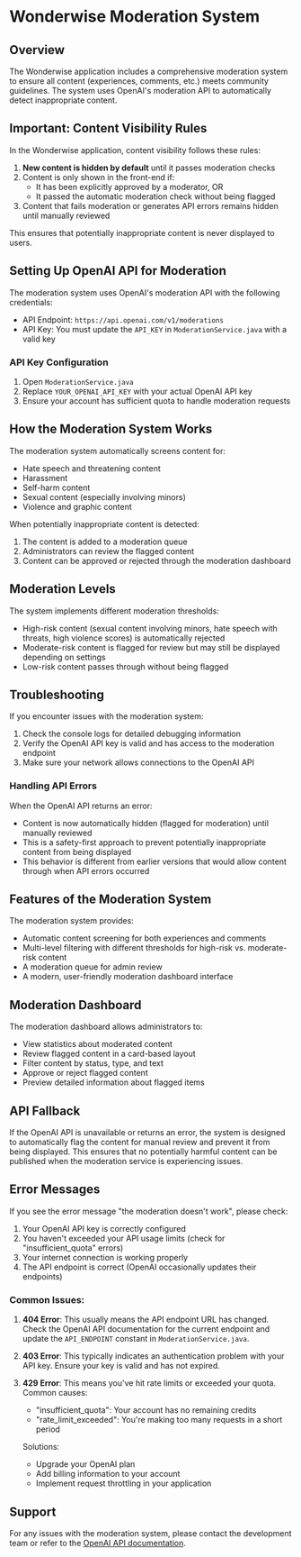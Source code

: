 # Wonderwise Moderation System

## Overview
The Wonderwise application includes a comprehensive moderation system to ensure all content (experiences, comments, etc.) meets community guidelines. The system uses OpenAI's moderation API to automatically detect inappropriate content.

## Important: Content Visibility Rules

In the Wonderwise application, content visibility follows these rules:

1. **New content is hidden by default** until it passes moderation checks
2. Content is only shown in the front-end if:
   - It has been explicitly approved by a moderator, OR
   - It passed the automatic moderation check without being flagged
3. Content that fails moderation or generates API errors remains hidden until manually reviewed

This ensures that potentially inappropriate content is never displayed to users.

## Setting Up OpenAI API for Moderation

The moderation system uses OpenAI's moderation API with the following credentials:

- API Endpoint: `https://api.openai.com/v1/moderations`
- API Key: You must update the `API_KEY` in `ModerationService.java` with a valid key

### API Key Configuration

1. Open `ModerationService.java`
2. Replace `YOUR_OPENAI_API_KEY` with your actual OpenAI API key
3. Ensure your account has sufficient quota to handle moderation requests

## How the Moderation System Works

The moderation system automatically screens content for:
- Hate speech and threatening content
- Harassment
- Self-harm content
- Sexual content (especially involving minors)
- Violence and graphic content

When potentially inappropriate content is detected:
1. The content is added to a moderation queue
2. Administrators can review the flagged content
3. Content can be approved or rejected through the moderation dashboard

## Moderation Levels

The system implements different moderation thresholds:
- High-risk content (sexual content involving minors, hate speech with threats, high violence scores) is automatically rejected
- Moderate-risk content is flagged for review but may still be displayed depending on settings
- Low-risk content passes through without being flagged

## Troubleshooting

If you encounter issues with the moderation system:

1. Check the console logs for detailed debugging information
2. Verify the OpenAI API key is valid and has access to the moderation endpoint
3. Make sure your network allows connections to the OpenAI API

### Handling API Errors

When the OpenAI API returns an error:
- Content is now automatically hidden (flagged for moderation) until manually reviewed
- This is a safety-first approach to prevent potentially inappropriate content from being displayed
- This behavior is different from earlier versions that would allow content through when API errors occurred

## Features of the Moderation System

The moderation system provides:

- Automatic content screening for both experiences and comments
- Multi-level filtering with different thresholds for high-risk vs. moderate-risk content
- A moderation queue for admin review
- A modern, user-friendly moderation dashboard interface

## Moderation Dashboard

The moderation dashboard allows administrators to:

- View statistics about moderated content
- Review flagged content in a card-based layout
- Filter content by status, type, and text
- Approve or reject flagged content
- Preview detailed information about flagged items

## API Fallback

If the OpenAI API is unavailable or returns an error, the system is designed to automatically flag the content for manual review and prevent it from being displayed. This ensures that no potentially harmful content can be published when the moderation service is experiencing issues.

## Error Messages

If you see the error message "the moderation doesn't work", please check:

1. Your OpenAI API key is correctly configured
2. You haven't exceeded your API usage limits (check for "insufficient_quota" errors)
3. Your internet connection is working properly
4. The API endpoint is correct (OpenAI occasionally updates their endpoints)

### Common Issues:

1. **404 Error**: This usually means the API endpoint URL has changed. Check the OpenAI API documentation for the current endpoint and update the `API_ENDPOINT` constant in `ModerationService.java`.

2. **403 Error**: This typically indicates an authentication problem with your API key. Ensure your key is valid and has not expired.

3. **429 Error**: This means you've hit rate limits or exceeded your quota. Common causes:
   - "insufficient_quota": Your account has no remaining credits
   - "rate_limit_exceeded": You're making too many requests in a short period
   
   Solutions:
   - Upgrade your OpenAI plan
   - Add billing information to your account
   - Implement request throttling in your application

## Support

For any issues with the moderation system, please contact the development team or refer to the [OpenAI API documentation](https://platform.openai.com/docs/api-reference/moderations). 
